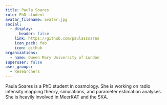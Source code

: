 ```yaml
---
title: Paula Soares
role: PhD student
avatar_filename: avatar.jpg
social:
  - display:
      header: false
    link: https://github.com/paulassoares
    icon_pack: fab
    icon: github
organizations:
  - name: Queen Mary University of London
superuser: false
user_groups:
  - Researchers
---
```

Paula Soares is a PhD student in cosmology. She is working on radio intensity mapping theory, simulations, and parameter estimation analyses. She is heavily involved in MeerKAT and the SKA.